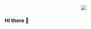 

<div align="center">
  <img src="https://media.giphy.com/media/v1.Y2lkPTc5MGI3NjExNzIxNjljNjAwZmJjODNmODg0MmMzMzg1ZjU5ODkyZGE5OWU5OWQ5NyZlcD12MV9pbnRlcm5hbF9naWZzX2dpZklkJmN0PWc/hpXdHPfFI5wTABdDx9/giphy.gif">

</div>

### Hi there 👋

<!--
**AnnaAWojtowicz/AnnaAWojtowicz** is a ✨ _special_ ✨ repository because its `README.md` (this file) appears on your GitHub profile.

Here are some ideas to get you started:

- 🔭 I’m currently working on ...
- 🌱 I’m currently learning JavaScript and React

- 💬 Ask me about ... if I want to work with you!
- 📫 How to reach me: ...

- ⚡ Fun fact: I'm older than Boulder Dash!
-->
